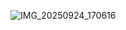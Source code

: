 ![IMG_20250924_170616](https://github.com/user-attachments/assets/89e26046-30a7-4cd1-91be-b725bb296881)
